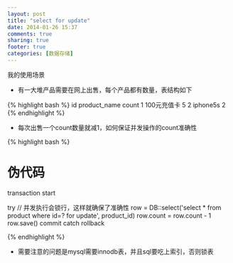 ```yaml
---
layout: post
title: "select for update"
date: 2014-01-26 15:37
comments: true
sharing: true
footer: true
categories: [数据存储]
---
```



我的使用场景

+ 有一大堆产品需要在网上出售，每个产品都有数量，表结构如下

{% highlight bash %}
id      product_name      count
1       100元充值卡       5
2       iphone5s          2
{% endhighlight %}

+ 每次出售一个count数量就减1，如何保证并发操作的count准确性

{% highlight bash %}
# 伪代码

transaction start

try 
    // 并发执行会锁行，这样就确保了准确性
    row = DB::select('select * from product where id=? for update', product_id)
    row.count = row.count - 1
    row.save()
    commit
catch
    rollback

{% endhighlight %}

+ 需要注意的问题是mysql需要innodb表，并且sql要吃上索引，否则锁表
